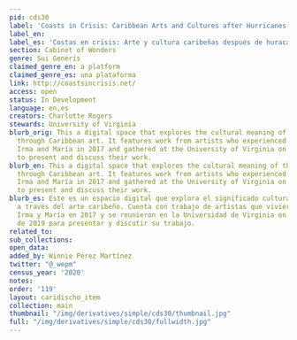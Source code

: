```yaml
---
pid: cds30
label: 'Coasts in Crisis: Caribbean Arts and Cultures after Hurricanes'
label_en:
label_es: 'Costas en crisis: Arte y cultura caribeñas después de huracanes '
section: Cabinet of Wonders
genre: Sui Generis
claimed_genre_en: a platform
claimed_genre_es: una plataforma
link: http://coastsincrisis.net/
access: open
status: In Development
language: en,es
creators: Charlotte Rogers
stewards: University of Virginia
blurb_orig: This a digital space that explores the cultural meaning of the hurricane
  through Caribbean art. It features work from artists who experienced Hurricanes
  Irma and María in 2017 and gathered at the University of Virginia on September 2019
  to present and discuss their work.
blurb_en: This a digital space that explores the cultural meaning of the hurricane
  through Caribbean art. It features work from artists who experienced Hurricanes
  Irma and María in 2017 and gathered at the University of Virginia on September 2019
  to present and discuss their work.
blurb_es: Este es un espacio digital que explora el significado cultural del huracán
  a través del arte caribeño. Cuenta con trabajo de artistas que vivieron los huracanes
  Irma y María en 2017 y se reunieron en la Universidad de Virginia en septiembre
  de 2019 para presentar y discutir su trabajo.
related_to:
sub_collections:
open_data:
added_by: Winnie Pérez Martínez
twitter: "@_wepm"
census_year: '2020'
notes:
order: '119'
layout: caridischo_item
collection: main
thumbnail: "/img/derivatives/simple/cds30/thumbnail.jpg"
full: "/img/derivatives/simple/cds30/fullwidth.jpg"
---
```

